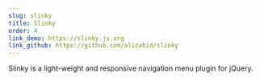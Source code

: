 ```yaml
---
slug: slinky
title: Slinky
order: 4
link_demo: https://slinky.js.org
link_github: https://github.com/alizahid/slinky
---
```


Slinky is a light-weight and responsive navigation menu plugin for jQuery.
